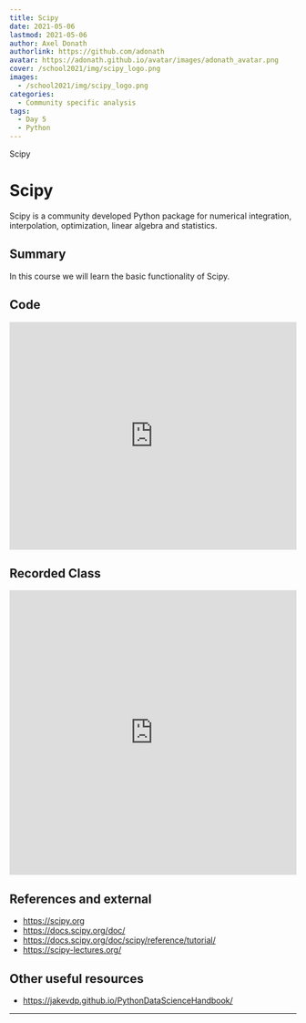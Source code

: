 ```yaml
---
title: Scipy
date: 2021-05-06
lastmod: 2021-05-06
author: Axel Donath
authorlink: https://github.com/adonath
avatar: https://adonath.github.io/avatar/images/adonath_avatar.png
cover: /school2021/img/scipy_logo.png
images:
  - /school2021/img/scipy_logo.png
categories:
  - Community specific analysis
tags:
  - Day 5
  - Python
---
```


Scipy

<!--more-->

<!---->

<!-- Dear instructor:
* The dates at the top of this markdown (.md) document will help order the classes in the portal.
Please, if you don't need to, do not change the one that is now.
* Take into account that there is a feature in the dates: if you use a date in the future, the class will be not visible in the portal until the date you have assigned.
* You can create dedicated folders if you need to.
* But if you simply need to add some pictures, you can use the folder ../static/img/ mentioned at the top as /school2021/img/
-->

<!---->

# Scipy
Scipy is a community developed Python package for  numerical integration,
interpolation, optimization, linear algebra and statistics.

## Summary

In this course we will learn the basic functionality of Scipy.

## Code

<iframe frameborder="0" height="400" width="100%" scrolling="yes" src="https://nbviewer.jupyter.org/github/escape2020/school2021/blob/main/scipy/scipy_hands_on.ipynb"></iframe>

## Recorded Class

<iframe width="100%" height="500" src="https://www.youtube.com/embed/7A5rlbKHrtg" title="YouTube video player" frameborder="0" allow="accelerometer; autoplay; clipboard-write; encrypted-media; gyroscope; picture-in-picture" allowfullscreen></iframe>

## References and external
- https://scipy.org
- https://docs.scipy.org/doc/
- https://docs.scipy.org/doc/scipy/reference/tutorial/
- https://scipy-lectures.org/

## Other useful resources
- https://jakevdp.github.io/PythonDataScienceHandbook/


---
